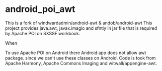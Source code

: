 # android_poi_awt
This is a fork of windwardadmin/android-awt & andob/android-awt
This project provides java.awt, javax.imagio and sfntly in jar file that is required by Apache POI on SXSSF workbook.

When

To use Apache POI on Android there
Android app does not allow awt package.
since we can't use these classes on Android. 
Code is took from Apache Harmony, Apache Commons Imaging and witwall/appengine-awt.
